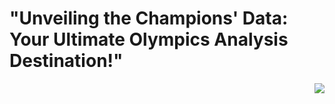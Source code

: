 # "Unveiling the Champions' Data: Your Ultimate Olympics Analysis Destination!"

<img align="right" src="https://cdn3d.iconscout.com/3d/premium/thumb/project-management-8210527-6578282.png">
